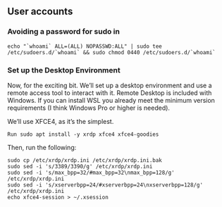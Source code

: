 ## User accounts 

### Avoiding a password for sudo in
    echo "`whoami` ALL=(ALL) NOPASSWD:ALL" | sudo tee /etc/sudoers.d/`whoami` && sudo chmod 0440 /etc/sudoers.d/`whoami`
    
### Set up the Desktop Environment

Now, for the exciting bit. We’ll set up a desktop environment and use a remote access tool to interact with it. Remote Desktop is included with Windows. If you can install WSL you already meet the minimum version requirements (I think Windows Pro or higher is needed).

We’ll use XFCE4, as it’s the simplest.

    Run sudo apt install -y xrdp xfce4 xfce4-goodies

Then, run the following:

    sudo cp /etc/xrdp/xrdp.ini /etc/xrdp/xrdp.ini.bak
    sudo sed -i 's/3389/3390/g' /etc/xrdp/xrdp.ini
    sudo sed -i 's/max_bpp=32/#max_bpp=32\nmax_bpp=128/g' /etc/xrdp/xrdp.ini
    sudo sed -i 's/xserverbpp=24/#xserverbpp=24\nxserverbpp=128/g' /etc/xrdp/xrdp.ini
    echo xfce4-session > ~/.xsession
